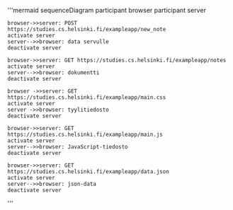 '''mermaid
sequenceDiagram
	participant browser
	participant server

	browser->>server: POST https://studies.cs.helsinki.fi/exampleapp/new_note
	activate server
	server-->>browser: data servulle
	deactivate server

	browser->>server: GET https://studies.cs.helsinki.fi/exampleapp/notes
	activate server
	server-->>browser: dokumentti
	deactivate server

	browser ->>server: GET https://studies.cs.helsinki.fi/exampleapp/main.css
	activate server
	server ->>browser: tyylitiedosto
	deactivate server

	browser->>server: GET https://studies.cs.helsinki.fi/exampleapp/main.js
	activate server
	server-->>browser: JavaScript-tiedosto
	deactivate server

	browser->>server: GET https://studies.cs.helsinki.fi/exampleapp/data.json
	activate server
	server-->>browser: json-data
	deactivate server
 '''
